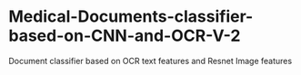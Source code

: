 # Medical-Documents-classifier-based-on-CNN-and-OCR-V-2
Document classifier based on OCR text features and Resnet Image features
